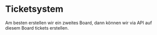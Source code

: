 # Ticketsystem
Am besten erstellen wir ein zweites Board, dann können wir via API auf diesem Board tickets erstellen.
